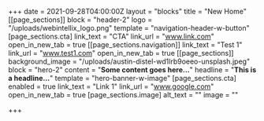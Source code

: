 +++
date = 2021-09-28T04:00:00Z
layout = "blocks"
title = "New Home"
[[page_sections]]
block = "header-2"
logo = "/uploads/webintellix_logo.png"
template = "navigation-header-w-button"
[page_sections.cta]
link_text = "CTA"
link_url = "www.link.com"
open_in_new_tab = true
[[page_sections.navigation]]
link_text = "Test 1"
link_url = "www.test1.com"
open_in_new_tab = true
[[page_sections]]
background_image = "/uploads/austin-distel-wd1lrb9oeeo-unsplash.jpeg"
block = "hero-2"
content = "<strong>Some content goes here...</strong>"
headline = "<strong>This is a headline...</strong>"
template = "hero-banner-w-image"
[page_sections.cta]
enabled = true
link_text = "Link 1"
link_url = "www.google.com"
open_in_new_tab = true
[page_sections.image]
alt_text = ""
image = ""

+++
